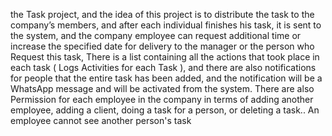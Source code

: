  the Task project, and the idea of this project is to distribute the task to the company’s members, and after each individual finishes his task, it is sent to the system, and the company employee can request additional time or increase the specified date for delivery to the manager or the person who Request this task, There is a list containing all the actions that took place in each task ( Logs Activities for each Task ), and there are also notifications for people that the entire task has been added, and the notification will be a WhatsApp message and will be activated from the system. There are also Permission for each employee in the company in terms of adding another employee, adding a client, doing a task for a person, or deleting a task.. An employee cannot see another person's task

